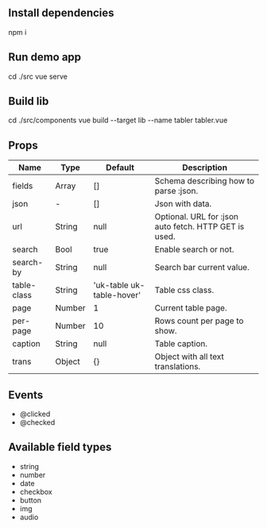 ## Install dependencies
npm i

## Run demo app
cd ./src
vue serve

## Build lib
cd ./src/components
vue build --target lib --name tabler tabler.vue

## Props

| __Name__    | __Type__ | __Default__               | __Description__                                        |
| ----------- | -------- | ------------------------- |------------------------------------------------------- |
| fields      | Array    | []                        | Schema describing how to parse :json.                  |
| json        | -        | []                        | Json with data.                                        |
| url         | String   | null                      | Optional. URL for :json auto fetch. HTTP GET is used.  |
| search      | Bool     | true                      | Enable search or not.                                  |
| search-by   | String   | null                      | Search bar current value.                              |
| table-class | String   | 'uk-table uk-table-hover' | Table css class.                                       |
| page        | Number   | 1                         | Current table page.                                    |
| per-page    | Number   | 10                        | Rows count per page to show.                           |
| caption     | String   | null                      | Table caption.                                         |
| trans       | Object   | {}                        | Object with all text translations.                     |

## Events

* @clicked
* @checked

## Available field types

* string
* number
* date
* checkbox
* button
* img
* audio
